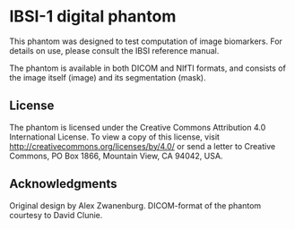 IBSI-1 digital phantom 
===

This phantom was designed to test computation of image biomarkers. For details on use,
please consult the IBSI reference manual.

The phantom is available in both DICOM and NIfTI formats, and consists of the image itself (image) and its segmentation (mask).

## License
The phantom is licensed under the Creative Commons Attribution 4.0 International License. To view a copy of this license, visit http://creativecommons.org/licenses/by/4.0/ or send a letter to Creative Commons, PO Box 1866, Mountain View, CA 94042, USA.

## Acknowledgments
Original design by Alex Zwanenburg. DICOM-format of the phantom courtesy to David Clunie.